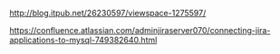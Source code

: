 

http://blog.itpub.net/26230597/viewspace-1275597/

https://confluence.atlassian.com/adminjiraserver070/connecting-jira-applications-to-mysql-749382640.html